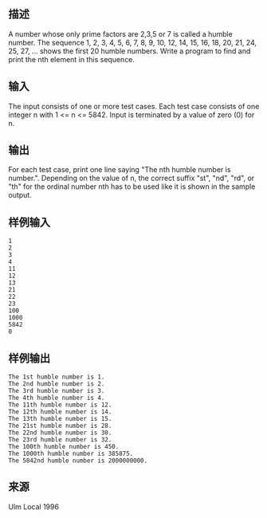 ## 描述


A number whose only prime factors are 2,3,5 or 7 is called a humble number. The sequence 1, 2, 3, 4, 5, 6, 7, 8, 9, 10, 12, 14, 15, 16, 18, 20, 21, 24, 25, 27, ... shows the first 20 humble numbers. Write a program to find and print the nth element in this sequence.

## 输入


The input consists of one or more test cases. Each test case consists of one integer n with 1 <= n <= 5842. Input is terminated by a value of zero (0) for n.

## 输出


For each test case, print one line saying "The nth humble number is number.". Depending on the value of n, the correct suffix "st", "nd", "rd", or "th" for the ordinal number nth has to be used like it is shown in the sample output.

## 样例输入


```
1
2
3
4
11
12
13
21
22
23
100
1000
5842
0

```


## 样例输出


```
The 1st humble number is 1.
The 2nd humble number is 2.
The 3rd humble number is 3.
The 4th humble number is 4.
The 11th humble number is 12.
The 12th humble number is 14.
The 13th humble number is 15.
The 21st humble number is 28.
The 22nd humble number is 30.
The 23rd humble number is 32.
The 100th humble number is 450.
The 1000th humble number is 385875.
The 5842nd humble number is 2000000000.

```


## 来源


Ulm Local 1996

